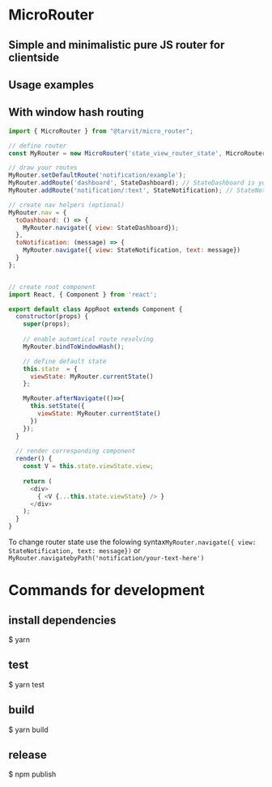 # MicroRouter
## Simple and minimalistic pure JS router for clientside

## Usage examples
## With window hash routing

```js
import { MicroRouter } from "@tarvit/micro_router";

// define router
const MyRouter = new MicroRouter('state_view_router_state', MicroRouter.modes.windowHash);

// draw your routes
MyRouter.setDefaultRoute('notification/example');
MyRouter.addRoute('dashboard', StateDashboard); // StateDashboard is your ReactComponent.
MyRouter.addRoute('notification/:text', StateNotification); // StateNotification is another your ReactComponent.

// create nav helpers (optional)
MyRouter.nav = {
  toDashboard: () => {
    MyRouter.navigate({ view: StateDashboard});
  },
  toNotification: (message) => {
    MyRouter.navigate({ view: StateNotification, text: message})
  }
};


// create root component
import React, { Component } from 'react';

export default class AppRoot extends Component {
  constructor(props) {
    super(props);
    
    // enable automtical route resolving
    MyRouter.bindToWindowHash();

    // define default state
    this.state  = {
      viewState: MyRouter.currentState()
    };

    MyRouter.afterNavigate(()=>{
      this.setState({
        viewState: MyRouter.currentState()
      })
    });
  }
  
  // render corresponding component
  render() {
    const V = this.state.viewState.view;
 
    return (
      <div>
        { <V {...this.state.viewState} /> }
      </div>
    );
  }
}
```

To change router state use the folowing syntax`MyRouter.navigate({ view: StateNotification, text: message})` or `MyRouter.navigatebyPath('notification/your-text-here')`


# Commands for development
## install dependencies
$ yarn

## test
$ yarn test

## build
$ yarn build

## release
$ npm publish
